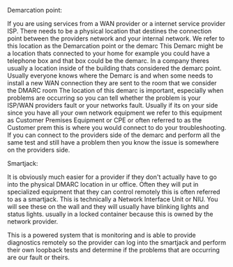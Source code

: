 
Demarcation point:

If you are using services from a WAN provider or a internet service provider ISP. There needs to be a physical location that destines the connection point between the providers network and your internal network. We refer to this location as the Demarcation point 
or the demarc
This Demarc might be a location thats connected to your home for example you could have a telephone box and that box could be the demarc. In a company theres usually a location inside of the building thats considered the demarc point. Usually everyone knows where the Demarc is and when some needs to install a new WAN connection they are sent to the room that we consider the DMARC room 
The location of this demarc is important, especially when problems are occurring so you can tell whether the problem is your ISP/WAN providers fault or your networks fault. 
Usually if its on your side since you have all your own network equipment we refer to this equipment as Customer Premises Equipment or CPE or often referred to as the Customer prem this is where you would connect to do your troubleshooting. If you can connect to the providers side of the demarc and perform all the same test and still have a problem then you  know the issue is somewhere on the providers side.



Smartjack:

It is obviously much easier for a provider if they don't actually have to go into the physical DMARC location in ur office. Often they will put in specialized equipment that they can control remotely this is often referred to as a smartjack. This is technically a Network Interface Unit or NIU. You will see these on the wall and they will usually have blinking lights and status lights. usually in a locked container because this is owned by the network provider.

This is a powered system that is monitoring and is able to provide diagnostics remotely so the provider can log into the smartjack and perform their own loopback tests  and determine if the problems that are occurring are our fault or theirs. 
